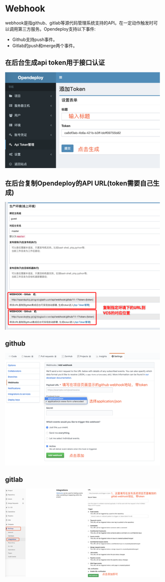 # Webhook
webhook是指github、gitlab等源代码管理系统支持的API。在一定动作触发时可以调用第三方服务。Opendeploy支持以下事件:

* Github支持push事件。
* Gitlab的push和merge两个事件。

## 在后台生成api token用于接口认证
![生成api token](images/api_token.png)

## 在后台复制Opendeploy的API URL(token需要自己生成)
![复制URL](images/webhook.png)

## github
![Github webhook配置](images/webhook_github.png)

## gitlab
![Gitlab webhook配置](images/webhook_gitlab.png)

